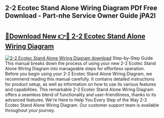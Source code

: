 ## 2-2 Ecotec Stand Alone Wiring Diagram PDf Free Download - Part-nhe Service Owner Guide jPA2I

# <h2><a href="http://dftwq33.blite.top/?on=2-2+Ecotec+Stand+Alone+Wiring+Diagram">🔗Download New 👉🔴 2-2 Ecotec Stand Alone Wiring Diagram</a></h2>

[![2-2 Ecotec Stand Alone Wiring Diagram download](https://i.imgur.com/lujVjoI.png)](http://dftwq33.blite.top/?on=2-2+Ecotec+Stand+Alone+Wiring+Diagram)
Step-by-Step Guide This manual breaks down the process of using your new 2-2 Ecotec Stand Alone Wiring Diagram into manageable steps for effortless operation. Before you begin using your 2-2 Ecotec Stand Alone Wiring Diagram, we recommend reading this manual carefully. It contains detailed instructions for product setup, as well as information on how to use its various features and capabilities. This remarkable 2-2 Ecotec Stand Alone Wiring Diagram offers a seamless blend of functionality and user-friendliness, thanks to its advanced features. We're Here to Help You Every Step of the Way 2-2 Ecotec Stand Alone Wiring Diagram. Our customer support team is available throughout your journey.
